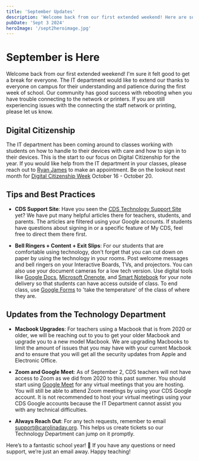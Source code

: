 ```yaml
---
title: 'September Updates'
description: 'Welcome back from our first extended weekend! Here are some tech tips and updates to keep you in the loop.'
pubDate: 'Sept 3 2024'
heroImage: '/sept2heroimage.jpg'
---
```

# September is Here

Welcome back from our first extended weekend! I'm sure it felt good to get a break for everyone. The IT department would like to extend our thanks to everyone on campus for their understanding and patience during the first week of school. Our community has good success with rebooting when you have trouble connecting to the network or printers. If you are still experiencing issues with the connecting the staff network or printing, please let us know.

## Digital Citizenship

The IT department has been coming around to classes working with students on how to handle to their devices with care and how to sign in to their devices. This is the start to our focus on Digital Citizenship for the year. If you would like help from the IT department in your classes, please reach out to [Ryan James](https://www.commonsense.org/education/digital-citizenship-week) to make an appointment. Be on the lookout next month for [Digital Citizenship Week](https://www.commonsense.org/education/digital-citizenship-week) October 16 - October 20. 

## Tips and Best Practices

- **CDS Support Site**: Have you seen the [CDS Technology Support Site](https://sites.google.com/carolinaday.org/cds-technology-support/home) yet? We have put many helpful articles there for teachers, students, and parents. The articles are filtered using your Google accounts. If students have questions about signing in or a specific feature of My CDS, feel free to direct them there first.

- **Bell Ringers + Content + Exit Slips**: For our students that are comfortable using technology, don't forget that you can cut down on paper by using the technology in your rooms. Post welcome messages and bell ringers on your Interactive Boards, TVs, and projectors. You can also use your document cameras for a low tech version. Use digital tools like [Google Docs](https://docs.google.com), [Microsoft Onenote](https://onenote.com), and [Smart Notebook](https://www.smarttech.com) for your note delivery so that students can have access outside of class. To end class, use [Google Forms](https://forms.google.com) to 'take the temperature' of the class of where they are.

## Updates from the Technology Department

- **Macbook Upgrades**: For teachers using a Macbook that is from 2020 or older, we will be reaching out to you to get your older Macbook and upgrade you to a new model Macbook. We are upgrading Macbooks to limit the amount of issues that you may have with your current Macbook and to ensure that you will get all the security updates from Apple and Electronic Office.

- **Zoom and Google Meet**: As of September 2, CDS teachers will not have access to Zoom as we did from 2020 to this past summer. You should start using [Google Meet](https://meet.google.com) for any virtual meetings that you are hosting. You will still be able to attend Zoom meetings by using your CDS Google account. It is not recommended to host your virtual meetings using your CDS Google accounts because the IT Department cannot assist you with any technical difficulties.

- **Always Reach Out**: For any tech requests, remember to email [support@carolinaday.org](mailto:support@carolinaday.org). This helps us create tickets so our Technology Department can jump on it promptly.

Here’s to a fantastic school year! 🎉 If you have any questions or need support, we’re just an email away. Happy teaching!
